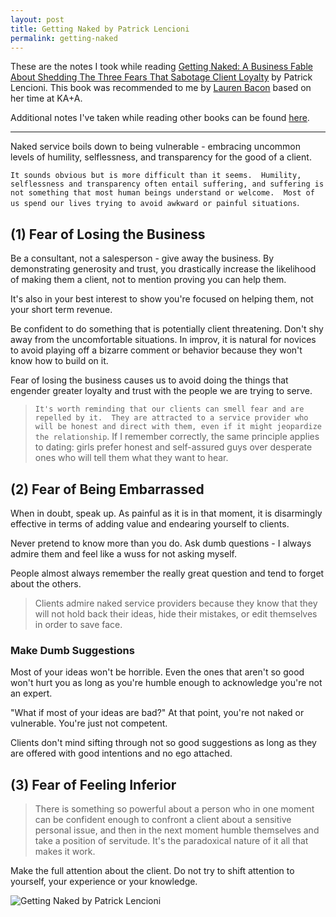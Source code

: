 ```yaml
---
layout: post
title: Getting Naked by Patrick Lencioni
permalink: getting-naked
---
```


These are the notes I took while reading [Getting Naked: A Business Fable About Shedding The Three Fears That Sabotage Client Loyalty](http://www.amazon.com/Getting-Naked-Business-Shedding-Sabotage/dp/0787976393) by Patrick Lencioni.  This book was recommended to me by [Lauren Bacon](http://twitter.com/lcbacon) based on her time at KA+A.


Additional notes I've taken while reading other books can be found [here](/book-notes/).

<!-- more -->
---
Naked service boils down to being vulnerable - embracing uncommon levels of humility, selflessness, and transparency for the good of a client.

`It sounds obvious but is more difficult than it seems.  Humility, selflessness and transparency often entail suffering, and suffering is not something that most human beings understand or welcome.  Most of us spend our lives trying to avoid awkward or painful situations`.

## (1) Fear of Losing the Business

Be a consultant, not a salesperson - give away the business. By demonstrating generosity and trust, you drastically increase the likelihood of making them a client, not to mention proving you can help them.

It's also in your best interest to show you're focused on helping them, not your short term revenue.

Be confident to do something that is potentially client threatening.  Don't shy away from the uncomfortable situations.  In improv, it is natural for novices to avoid playing off a bizarre comment or behavior because they won't know how to build on it.

Fear of losing the business causes us to avoid doing the things that engender greater loyalty and trust with the people we are trying to serve.

> `It's worth reminding that our clients can smell fear and are repelled by it.  They are attracted to a service provider who will be honest and direct with them, even if it might jeopardize the relationship`.  If I remember correctly, the same principle applies to dating: girls prefer honest and self-assured guys over desperate ones who will tell them what they want to hear.

## (2) Fear of Being Embarrassed

When in doubt, speak up.  As painful as it is in that moment, it is disarmingly effective in terms of adding value and endearing yourself to clients.

Never pretend to know more than you do. Ask dumb questions - I always admire them and feel like a wuss for not asking myself.  

People almost always remember the really great question and tend to forget about the others.

> Clients admire naked service providers because they know that they will not hold back their ideas, hide their mistakes, or edit themselves in order to save face.

### Make Dumb Suggestions

Most of your ideas won't be horrible.  Even the ones that aren't so good won't hurt you as long as you're humble enough to acknowledge you're not an expert.

"What if most of your ideas are bad?" At that point, you're not naked or vulnerable.  You're just not competent.

Clients don't mind sifting through not so good suggestions as long as they are offered with good intentions and no ego attached.

## (3) Fear of Feeling Inferior

> There is something so powerful about a person who in one moment can be confident enough to confront a client about a sensitive personal issue, and then in the next moment humble themselves and take a position of servitude.  It's the paradoxical nature of it all that makes it work.

Make the full attention about the client. Do not try to shift attention to yourself, your experience or your knowledge.

![Getting Naked by Patrick Lencioni](https://farm6.staticflickr.com/5606/15113392274_6ab425dc95_c.jpg)
